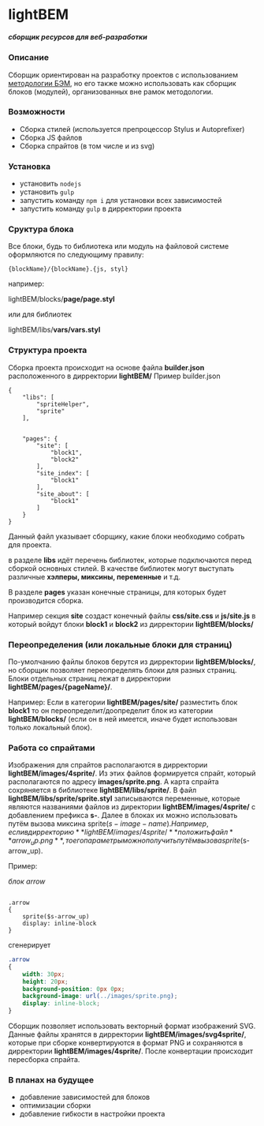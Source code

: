 # lightBEM
##### сборщик ресурсов для веб-разработки

### Описание
Сборщик ориентирован на разработку проектов с использованием [методологии БЭМ](https://ru.bem.info/method/), но его также можно использовать как сборщик блоков (модулей), организованных вне рамок методологии.

### Возможности
- Сборка стилей (используется препроцессор Stylus и Autoprefixer)
- Сборка JS файлов
- Сборка спрайтов (в том числе и из svg)

### Установка
- установить ```nodejs```
- установить ```gulp```
- запустить команду ```npm i``` для установки всех зависимостей
- запустить команду ```gulp``` в дирректории проекта

### Сруктура блока
Все блоки, будь то библиотека или модуль на файловой системе оформляются по следующиму правилу:
```
{blockName}/{blockName}.{js, styl}
```
например:

lightBEM/blocks/**page/page.styl**

или для библиотек

lightBEM/libs/**vars/vars.styl**

### Структура проекта
Сборка проекта происходит на основе файла **builder.json** расположенного в дирректории **lightBEM/**
Пример builder.json
```
{
    "libs": [
        "spriteHelper",
        "sprite"
    ],


    "pages": {
        "site": [
            "block1",
            "block2"
        ],
        "site_index": [
            "block1"
        ],
        "site_about": [
            "block1"
        ]
    }
}
```
Данный файл указывает сборщику, какие блоки необходимо собрать для проекта.


в разделе **libs** идёт перечень библиотек, которые подключаются перед сборкой основных стилей. В качестве библиотек могут выступать различные **хэлперы, миксины, переменные** и т.д.

В разделе **pages** указан конечные страницы, для которых будет производится сборка.

Например секция **site** создаст конечный файлы **css/site.css** и **js/site.js** в который войдут блоки **block1** и **block2** из дирректории **lightBEM/blocks/**

### Переопределения (или локальные блоки для страниц)
По-умолчанию файлы блоков берутся из дирректории **lightBEM/blocks/**, но сборщик позволяет переопределять блоки для разных страниц. Блоки отдельных страниц лежат в дирректории **lightBEM/pages/{pageName}/**.

Например:
Если в категории **lightBEM/pages/site/** разместить блок **block1** то он переопределит/доопределит блок из категории **lightBEM/blocks/** (если он в ней имеется, иначе будет использован только локальный блок).

### Работа со спрайтами
Изображения для спрайтов располагаются в дирректории **lightBEM/images/4sprite/**.
Из этих файлов формируется спрайт, который располагаются по адресу **images/sprite.png**. А карта спрайта сохряняется в библиотеке **lightBEM/libs/sprite/**.
В файл **lightBEM/libs/sprite/sprite.styl** записываются переменные, которые являются названиями файлов из директории **lightBEM/images/4sprite/** с добавлением префикса **s-**.
Далее в блоках их можно использовать путём вызова миксина sprite($s-image-name). Например, если в дирректорию **lightBEM/images/4sprite/** положить файл **arrow_up.png**, то его параметры можно получить путём вызова sprite($s-arrow_up).

Пример:

*блок arrow*
```stylus

.arrow
{
    sprite($s-arrow_up)
    display: inline-block
}

```

сгенерирует
```css
.arrow
{
    width: 30px;
    height: 20px;
    background-position: 0px 0px;
    background-image: url(../images/sprite.png);
    display: inline-block;
}
```

Сборщик позволяет использовать векторный формат изображений SVG. Данные файлы хранятся в дирректории **lightBEM/images/svg4sprite/**, которые при сборке конвертируются в формат PNG и сохраняются в дирректории **lightBEM/images/4sprite/**. После конвертации происходит пересборка спрайта.

### В планах на будущее
- добавление зависимостей для блоков
- оптимизации сборки
- добавление гибкости в настройки проекта
